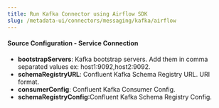 ```yaml
---
title: Run Kafka Connector using Airflow SDK
slug: /metadata-ui/connectors/messaging/kafka/airflow
---
```


<ConnectorIntro connector="Kafka" goal="Airflow"/>

<Requirements />

<MetadataIngestionServiceDev service="messaging" connector="Kafka" goal="Airflow"/>

<h4>Source Configuration - Service Connection</h4>

- **bootstrapServers**: Kafka bootstrap servers. Add them in comma separated values ex: host1:9092,host2:9092.
- **schemaRegistryURL**: Confluent Kafka Schema Registry URL. URI format.
- **consumerConfig**: Confluent Kafka Consumer Config.
- **schemaRegistryConfig**:Confluent Kafka Schema Registry Config.

<MetadataIngestionConfig service="messaging" connector="Kafka" goal="Airflow" />
